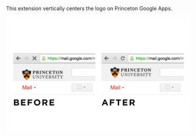 This extension vertically centers the logo on Princeton Google Apps.

![Before/After](screenshot.jpg)
